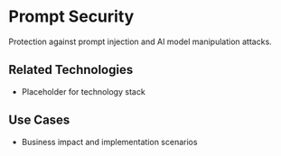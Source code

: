 # Prompt Security

Protection against prompt injection and AI model manipulation attacks.

## Related Technologies
- Placeholder for technology stack

## Use Cases
- Business impact and implementation scenarios

